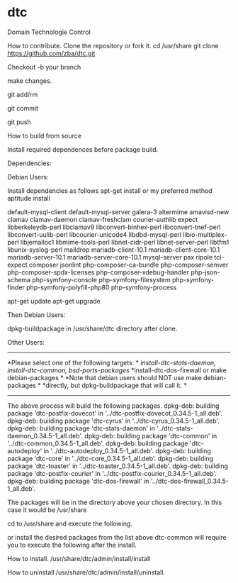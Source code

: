 # dtc
Domain Technologie Control

How to contribute.
Clone the repository or fork it.
cd /usr/share
git clone https://github.com/zba/dtc.git

Checkout -b your branch

make changes.

git add/rm

git commit

git push

How to build from source

Install required dependences before package build.

Dependencies:

Debian Users:

Install dependencies as follows apt-get install or my preferred method aptitude install

default-mysql-client default-mysql-server galera-3 altermime amavisd-new clamav clamav-daemon clamav-freshclam courier-authlib expect libberkeleydb-perl 
libclamav9 libconvert-binhex-perl libconvert-tnef-perl libconvert-uulib-perl libcourier-unicode4 libdbd-mysql-perl libio-multiplex-perl libjemalloc1 
libmime-tools-perl libnet-cidr-perl libnet-server-perl libtfm1 libunix-syslog-perl maildrop mariadb-client-10.1 mariadb-client-core-10.1 
mariadb-server-10.1 mariadb-server-core-10.1 mysql-server pax ripole tcl-expect composer jsonlint php-composer-ca-bundle php-composer-semver 
php-composer-spdx-licenses php-composer-xdebug-handler php-json-schema php-symfony-console php-symfony-filesystem php-symfony-finder 
php-symfony-polyfill-php80 php-symfony-process 


apt-get update
apt-get upgrade

Then Debian Users:

dpkg-buildpackage in /usr/share/dtc directory after clone.

Other Users:
******************************************************************
*Please select one of the following targets:                     *
*install-dtc-stats-daemon, install-dtc-common, bsd-ports-packages*
*install-dtc-dos-firewall or make debian-packages                *
*Note that debian users should NOT use make debian-packages      *
*directly, but dpkg-buildpackage that will call it.              *
******************************************************************

The above process will build the following packages.
dpkg-deb: building package 'dtc-postfix-dovecot' in '../dtc-postfix-dovecot_0.34.5-1_all.deb'.
dpkg-deb: building package 'dtc-cyrus' in '../dtc-cyrus_0.34.5-1_all.deb'.
dpkg-deb: building package 'dtc-stats-daemon' in '../dtc-stats-daemon_0.34.5-1_all.deb'.
dpkg-deb: building package 'dtc-common' in '../dtc-common_0.34.5-1_all.deb'.
dpkg-deb: building package 'dtc-autodeploy' in '../dtc-autodeploy_0.34.5-1_all.deb'.
dpkg-deb: building package 'dtc-core' in '../dtc-core_0.34.5-1_all.deb'.
dpkg-deb: building package 'dtc-toaster' in '../dtc-toaster_0.34.5-1_all.deb'.
dpkg-deb: building package 'dtc-postfix-courier' in '../dtc-postfix-courier_0.34.5-1_all.deb'.
dpkg-deb: building package 'dtc-dos-firewall' in '../dtc-dos-firewall_0.34.5-1_all.deb'.

The packages will be in the directory above your chosen directory. 
In this case it would be /usr/share

cd to /usr/share and execute the following.



or install the desired packages from the list above dtc-common will require you to execute the following after the install.

How to install.
/usr/share/dtc/admin/install/install

How to uninstall
/usr/share/dtc/admin/install/uninstall.


